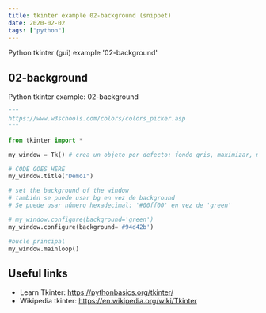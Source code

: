```yaml
---
title: tkinter example 02-background (snippet)
date: 2020-02-02
tags: ["python"]
---
```

Python tkinter (gui) example '02-background'


## 02-background

Python tkinter example: 02-background

```python
"""
https://www.w3schools.com/colors/colors_picker.asp
"""

from tkinter import *

my_window = Tk() # crea un objeto por defecto: fondo gris, maximizar, minimizar, etc.

# CODE GOES HERE
my_window.title("Demo1")

# set the background of the window
# también se puede usar bg en vez de background
# Se puede usar número hexadecimal: '#00ff00' en vez de 'green'

# my_window.configure(background='green')
my_window.configure(background='#94d42b')

#bucle principal
my_window.mainloop()

```

## Useful links

- Learn Tkinter: https://pythonbasics.org/tkinter/
- Wikipedia tkinter: https://en.wikipedia.org/wiki/Tkinter
